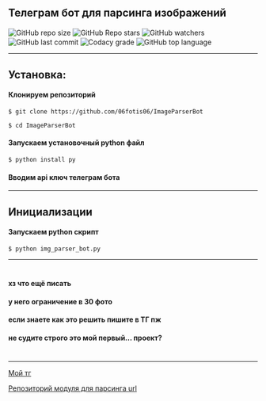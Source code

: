 ## Телеграм бот для парсинга изображений
<img align="center" src="https://img.shields.io/github/repo-size/06fotis06/ImageParserBot" alt="GitHub repo size">
  <img align="center" src="https://img.shields.io/github/stars/06fotis06/ImageParserBot" alt="GitHub Repo stars">
  <img align="center" src="https://img.shields.io/github/watchers/06fotis06/ImageParserBot" alt="GitHub watchers">
  <img align="center" src="https://img.shields.io/github/last-commit/06fotis06/ImageParserBot" alt="GitHub last commit">
  <img align="center" src="https://img.shields.io/codacy/grade/7733fc868fbc4da180e781d90cb30694" alt="Codacy grade">
  <img align="center" src="https://img.shields.io/github/languages/top/06fotis06/ImageParserBot" alt="GitHub top language">

------


## Установка:
#### Клонируем репозиторий
```$ git clone https://github.com/06fotis06/ImageParserBot```

```$ cd ImageParserBot```

#### Запускаем установочный python файл
```$ python install py```
#### Вводим api ключ телеграм бота
------
## Инициализации 
#### Запускаем python скрипт
```$ python img_parser_bot.py```

------

# 
#### хз что ещё писать
#### у него ограничение в 30 фото
#### если знаете как это решить пишите в ТГ пж
#### не судите строго это мой первый... проект? 
# 
------
[Мой тг](t.me/fffotis)

[Репозиторий модуля для парсинга url](https://github.com/Ulbwaa/YandexImagesParser)